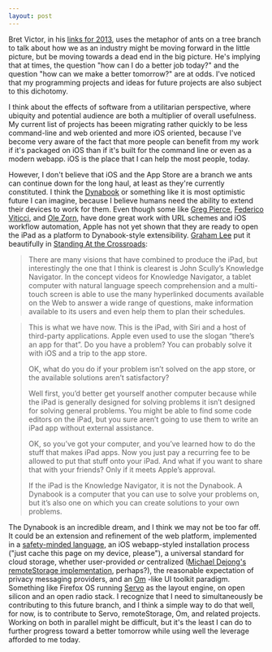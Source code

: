 ```yaml
---
layout: post
---
```

Bret Victor, in his [links for 2013][1], uses the metaphor of ants on a tree
branch to talk about how we as an industry
might be moving forward in the little picture, but be moving towards a dead end
in the big picture. He's implying that at times, the question "how can I do a
better job today?" and the question "how can we make a better tomorrow?" are at
odds. I've noticed that my programming projects and ideas for future projects
are also subject to this dichotomy. 

I think about the effects of software from a utilitarian perspective, where
ubiquity and potential audience are both a multiplier of overall usefulness.
My current list of projects has beeen migrating rather quickly to be less
command-line and web oriented and more iOS oriented, because I've become very
aware of the fact that more people can benefit from my work if it's packaged on
iOS than if it's built for the command line or even as a modern webapp. iOS is
the place that I can help the most people, today.

However, I don't believe that iOS and the App Store are a branch we ants can
continue down for the long haul, at least as they're currently constituted.
I think the [Dynabook][2] or something like it is most optimistic future I can
imagine, because I believe humans need the ability to extend their devices to
work for them. Even though some like [Greg Pierce][3],
[Federico
Viticci][4],
and [Ole Zorn][5], have done great work with
URL schemes and iOS workflow automation, Apple has not yet shown that they are ready to open the iPad as
a platform to Dynabook-style extensibility. [Graham Lee][6] put it beautifully in [Standing At the Crossroads][7]: 

> There are many visions that have combined to produce the iPad, but
> interestingly the one that I think is clearest is John Scully’s Knowledge
> Navigator. In the concept videos for Knowledge Navigator, a tablet computer
> with natural language speech comprehension and a multi-touch screen is able
> to use the many hyperlinked documents available on the Web to answer a wide
> range of questions, make information available to its users and even help
> them to plan their schedules.

> This is what we have now. This is the iPad, with Siri and a host of third-party
> applications. Apple even used to use the slogan “there’s an app for that”. Do
> you have a problem? You can probably solve it with iOS and a trip to the app
> store.
> 
> OK, what do you do if your problem isn’t solved on the app store, or the
> available solutions aren’t satisfactory?
> 
> Well first, you’d better get yourself another computer because while the iPad
> is generally designed for solving problems it isn’t designed for solving
> general problems. You might be able to find some code editors on the iPad, but
> you sure aren’t going to use them to write an iPad app without external
> assistance.
> 
> OK, so you’ve got your computer, and you’ve learned how to do the stuff that
> makes iPad apps. Now you just pay a recurring fee to be allowed to put that
> stuff onto your iPad. And what if you want to share that with your friends?
> Only if it meets Apple’s approval.
> 
> If the iPad is the Knowledge Navigator, it is not the Dynabook. A Dynabook is
> a computer that you can use to solve your problems on, but it’s also one on
> which you can create solutions to your own problems.

The Dynabook is an incredible dream, and I think we may not be too far off.
It could be an extension and refinement of the web platform, implemented in
a [safety-minded language][8], an iOS webapp-styled installation process ("just
cache this page on my device, please"), a universal standard for cloud storage,
whether user-provided *or* centralized ([Michael Dejong's remoteStorage
implementation][9], perhaps?), the reasonable expectation of privacy messaging
providers, and an [Om][10] -like UI toolkit paradigm. Something like Firefox OS
running [Servo][11] as the layout engine, on open silicon and an open radio
stack. I recognize that I need to simultaneously be contributing to this future
branch, and I think a simple way to do that well, for now, is to contribute to
Servo, remoteStorage, Om, and related projects. Working on both in parallel
might be difficult, but it's the least I can do to further progress toward
a better tomorrow while using well the leverage afforded to me today.


[1]: worrydream.com/Links2013
[2]: http://en.wikipedia.org/wiki/Dynabook
[3]: http://x-callback-url.com
[4]: http://www.macstories.net/stories/automating-ios-how-pythonista-changed-my-workflow/
[5]: http://omz-software.com/editorial/
[6]: twitter.com/secboffin
[7]: http://blog.securemacprogramming.com/2013/12/standing-at-the-crossroads/
[8]: rust-lang.org
[9]: https://michielbdejong.com/blog/8.html
[10]: http://swannodette.github.io/2013/12/17/the-future-of-javascript-mvcs/
[11]: github.com/mozilla/servo
